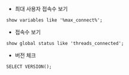
- 최대 사용자 접속수 보기
```
show variables like '%max_connect%';  
```

- 접속수 보기
```
show global status like 'threads_connected';
```

- 버전 체크 
```
SELECT VERSION();
```
